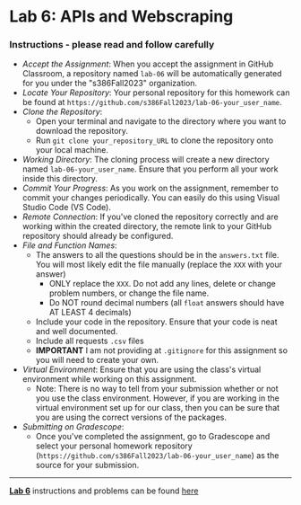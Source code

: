# Lab 6:  APIs and Webscraping

### Instructions - please read and follow carefully
* *Accept the Assignment*: When you accept the assignment in GitHub Classroom, a repository named `lab-06` will be automatically generated for you under the "s386Fall2023" organization.
* *Locate Your Repository*: Your personal repository for this homework can be found at `https://github.com/s386Fall2023/lab-06-your_user_name`.
* *Clone the Repository*: 
    - Open your terminal and navigate to the directory where you want to download the repository.
    - Run `git clone your_repository_URL` to clone the repository onto your local machine.
* *Working Directory*: The cloning process will create a new directory named `lab-06-your_user_name`. Ensure that you perform all your work inside this directory.
* *Commit Your Progress*: As you work on the assignment, remember to commit your changes periodically. You can easily do this using Visual Studio Code (VS Code).
* *Remote Connection*: If you've cloned the repository correctly and are working within the created directory, the remote link to your GitHub repository should already be configured.
* *File and Function Names*: 
    - The answers to all the questions should be in the `answers.txt` file.  You will most likely edit the file manually (replace the `XXX` with your answer) 
      * ONLY replace the `XXX`.  Do not add any lines, delete or change problem numbers, or change the file name.
      * Do NOT round decimal numbers (all `float` answers should have AT LEAST 4 decimals)
    - Include your code in the repository.  Ensure that your code is neat and well documented.  
    - Include all requests `.csv` files
    - **IMPORTANT** I am not providing at `.gitignore` for this assignment so you will need to create your own.
* *Virtual Environment*: Ensure that you are using the class's virtual environment while working on this assignment.
   - Note:  There is no way to tell from your submission whether or not you use the class environment.  However, if you are working in the virtual environment set up for our class, then you can be sure that you are using the correct versions of the packages.
* *Submitting on Gradescope*: 
    - Once you've completed the assignment, go to Gradescope and select your personal homework repository (`https://github.com/s386Fall2023/lab-06-your_user_name`) as the source for your submission.
    
    
-----
**[Lab 6](https://s386fall2023.github.io/assignments/06webscraping/)** instructions and problems can be found [here](https://s386fall2023.github.io/assignments/06webscraping/)

